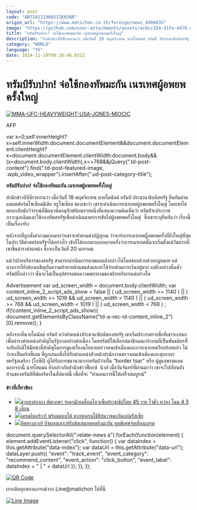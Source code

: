 ```yaml
---
layout: post
code: "ART2411190851ZKN3NR"
origin_url: "https://www.matichon.co.th/foreign/news_4906835"
image: "https://github.com/user-attachments/assets/ac6cc324-d1fa-4476-a3b4-500c04cad8c9"
title: "ทรัมป์รับปาก! จ่อใช้กองทัพมะกัน เนรเทศผู้อพยพครั้งใหญ่"
description: "สำนักข่าวบีบีซีรายงานว่า เมื่อวันที่ 18 พฤศจิกายน นายโดนัลด์ ทรัมป์ ประธานาธิบดีสหรัฐ ยืนยันผ่านแพลตฟอร์มโซเซียลมีเดีย ทรูโซเซียล ของเขาว่า เขาจะดำเนินการเนรเทศผู้อพยพครั้งใหญ่ โดยเขาได้ตอบกลับนักวิจารณ์ที่มีแนวคิดอนุรักษ์นิยมรายหนึ่งที่แสดงความคิดเห็นว่า ทรัมป์จะประกาศภาวะฉุกเฉินและใช้กองทัพสหรัฐเพื่อดำเนินมาตรการขับไล่ผู้อพยพครั้งใหญ่  ซึ่งเขาระบุยืนยันว่า เรื่องนี้เป็นเรื่องจริง"
category: "WORLD"
language: "th"
date: 2024-11-19T09:16:46.031Z
---
```


# ทรัมป์รับปาก! จ่อใช้กองทัพมะกัน เนรเทศผู้อพยพครั้งใหญ่

[![](https://www.matichon.co.th/wp-content/uploads/2024/11/12008-AFP__20241117__36MP4VF__v2__HighRes__MmaUfcHeavyweightUsaJonesMiocic-1-728x382.jpg "MMA-UFC-HEAVYWEIGHT-USA-JONES-MIOCIC")](https://www.matichon.co.th/wp-content/uploads/2024/11/12008-AFP__20241117__36MP4VF__v2__HighRes__MmaUfcHeavyweightUsaJonesMiocic-1.jpg)

AFP

var x=0;self.innerHeight?x=self.innerWidth:document.documentElement&&document.documentElement.clientHeight?x=document.documentElement.clientWidth:document.body&&(x=document.body.clientWidth),x<=768&&jQuery(".td-post-content").find(".td-post-featured-image, .wpb\_video\_wrapper").insertAfter(".ud-post-category-title");

**ทรัมป์รับปาก! จ่อใช้กองทัพมะกัน เนรเทศผู้อพยพครั้งใหญ่**

สำนักข่าวบีบีซีรายงานว่า เมื่อวันที่ 18 พฤศจิกายน นายโดนัลด์ ทรัมป์ ประธานาธิบดีสหรัฐ ยืนยันผ่านแพลตฟอร์มโซเซียลมีเดีย ทรูโซเซียล ของเขาว่า เขาจะดำเนินการเนรเทศผู้อพยพครั้งใหญ่ โดยเขาได้ตอบกลับนักวิจารณ์ที่มีแนวคิดอนุรักษ์นิยมรายหนึ่งที่แสดงความคิดเห็นว่า ทรัมป์จะประกาศภาวะฉุกเฉินและใช้กองทัพสหรัฐเพื่อดำเนินมาตรการขับไล่ผู้อพยพครั้งใหญ่  ซึ่งเขาระบุยืนยันว่า เรื่องนี้เป็นเรื่องจริง

หลังจากที่ถูกตั้งคำถามมากมายว่าเขาจะทำตามคำปฎิญาณ ว่าจะทำการเนรเทศผู็อพยพครั้งที่ยิ่งใหญ่ที่สุดในประวัติศาสตร์สหรัฐฯได้อย่างไร เข้าก็ได้ออกมาบอกหลายครั้งว่าการเนรเทศนั้นจะเริ่มตั้งแต่วันแรกที่เขาขึ้นดำรงตำแหน่ง ซึ่งจะเป็นวันที่ 20 มกราคม

แม้ว่าฝ่ายบริหารของสหรัฐ สามารถดำเนินการตามแผนดังกล่าวได้โดยชอบด้วยด้วยกฎหมาย แต่ทางการก็ยังต้องเผชิญกับความท้าทายด้านขนส่งและค่าใช้จ่ายด้านการเงินอยู่มาก แต่ถึงอย่างนั้นตัวทรัมป์ก็กล่าวว่า นั้นจะไม่เป็นอุปสรรคต่อความพยายามของฝ่ายบริหารแต่อย่างใด

Advertisement var ud\_screen\_width = document.body.clientWidth; var content\_inline\_2\_script\_ads\_show = false || ( ud\_screen\_width >= 1140 ) || ( ud\_screen\_width >= 1019 && ud\_screen\_width < 1140 ) || ( ud\_screen\_width >= 768 && ud\_screen\_width < 1019 ) || ( ud\_screen\_width < 768 ) ; if(!content\_inline\_2\_script\_ads\_show){ document.getElementsByClassName("td-a-rec-id-content\_inline\_2")\[0\].remove(); }

หลังจากที่นายโดนัลด์ ทรัมป์ คว้าตำแหน่งประธานาธิบดีของสหรัฐ เขาเริ่มประกาศรายชื่อที่เขาจะเสนอเพื่อดำรงตำแหน่งสำคัญในรัฐบาลอย่างต่อเนื่อง โดยทรัมป์ได้เลือกสมาชิกคณะทำงานที่เป็นพันธมิตรที่จงรักภักดีให้มีหน้าที่สำคัญในการดูแลเรื่องนโยบายตรวจคนเข้าเมืองและการเนรเทศเรียบร้อยแล้ว ไม่ว่าจะเป็นคริสตี้เอม ที่ถูกเสนอชื่อให้รับตำแหน่งหัวหน้าสำนักงานตรวจคนเข้าเมืองและศุลกากรสหรัฐอเมริกา (ไอซีอี) ผู้ได้รับการขนานามจากทรัมป์ว่าเป็น “border tsar” หรือ ผู้ดูแลพรมแดน นอกจากนี้ นายโฮแมน ยังกล่าวกับสำนักข่าวฟ็อกซ์  นิวส์ เมื่อวันจันทร์ที่ผ่านมาว่า เขาจะไปเยือนยังบ้านของทรัมป์ที่ฟลอริดาในสัปดาห์นี้ เพื่อที่จะ “ทำแผนการนี้ให้เสร็จสมบูรณ์”

#### ข่าวที่เกี่ยวข้อง

*   [![](https://www.matichon.co.th/wp-content/uploads/2024/11/7274025.jpg)ศาลสูงฮ่องกง พิพากษา จำคุกนักเคลื่อนไหวเพื่อประชาธิปไตย 45 ราย โจชัว หว่อง โดน 4 ปี 8 เดือน](https://www.matichon.co.th/foreign/news_4906346)
*   [![](https://www.matichon.co.th/wp-content/uploads/2024/11/AFP__20241117__36MP96U__v1__HighRes__UsUkraineRussiaConflictDiplomacyWeaponryAtacms.jpg)เครมลินกร้าว! พร้อมตอบโต้ หากยูเครนใช้ขีปนาวุธมะกันถล่มรัสเซีย](https://www.matichon.co.th/foreign/news_4906059)
*   [![](https://www.matichon.co.th/wp-content/uploads/2024/11/728-AFP__20241118__36MQ2R9__v1__HighRes__LebanonIsraelPalestinianConflict.jpg)ทิศทางบวก! ฮิซบอลเลาะห์รับข้อเสนอหยุดยิงมะกัน ทูตพิเศษจ่อเยือนเบรุต](https://www.matichon.co.th/foreign/news_4906001)

document.querySelectorAll(".relate-news a").forEach(function(element) { element.addEventListener("click", function() { var dataIndex = this.getAttribute("data-index"); var dataUrl = this.getAttribute("data-url"); dataLayer.push({ "event": "track\_event", "event\_category": "recommend\_content", "event\_action": "click\_button", "event\_label": dataIndex + " | " + dataUrl }); }); });

[![QR Code](https://www.matichon.co.th/wp-content/uploads/2023/07/wob1371z.jpg)](https://lin.ee/ht0nDxX)

เกาะติดทุกสถานการณ์จาก Line@matichon ได้ที่นี่

[![Line Image](https://www.matichon.co.th/wp-content/uploads/2023/07/th.png)](https://lin.ee/ht0nDxX)